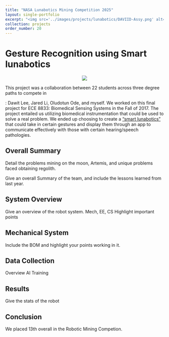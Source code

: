 ```yaml
---
title: "NASA Lunabotics Mining Competition 2025"
layout: single-portfolio
excerpt: "<img src='../images/projects/lunabotics/DAVIID-Assy.png' alt=''>"
collection: projects
order_number: 20
---
```


# Gesture Recognition using Smart lunabotics

<div align="center">
<img src="../../images/projects/lunabotics/DAVIID_Precomp.png">
</div>

This project was a collaboration between 22 students across three degree paths to compete in 

: Dawit Lee, Jared Li, Oludotun Ode, and myself. We worked on this final project for ECE 8833: Biomedical Sensing Systems in the Fall of 2017. The project entailed us utilizing biomedical instrumentation that could be used to solve a real problem. We ended up choosing to create a [“smart lunabotics”](https://youtu.be/maCvKXfcnyE) that could take in certain gestures and display them through an app to communicate effectively with those with certain hearing/speech pathologies. 

## Overall Summary

Detail the problems mining on the moon, Artemis, and unique problems faced  obtaining regolith.

Give an overall Summary of the team, and include the lessons learned from last year.
<!-- 
<div align="center">
<img src="../../images/projects/lunabotics/device.png" width = "50%">
</div> -->

## System Overview

Give an overview of the robot system. Mech, EE, CS
Highlight important points


## Mechanical System
<!-- 
<div align="center">
<img src="../../images/projects/lunabotics/flow_chart.png">
</div> -->

Include the BOM and highlight your points working in it.

## Data Collection

Overview AI Training

## Results

Give the stats of the robot

## Conclusion

We placed 13th overall in the Robotic Mining Competion. 

<!-- ## References
[1] Adafruit.com. Short Flex Sensor [ID#1070](https://www.adafruit.com/product/1070#technical-details)

[2] Adafruit.com. [BNO055 Absolute Orientation Sensor](https://www.adafruit.com/product/2472)

[3] [https://www.tensorflow.org/lite](https://www.tensorflow.org/lite)


 -->
